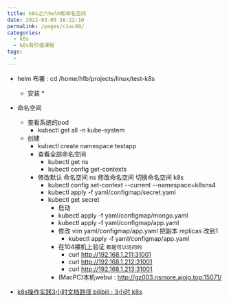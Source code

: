 ```yaml
---
title: k8s之六helm和命名空间
date: 2022-03-05 16:22:10
permalink: /pages/c1ac89/
categories:
  - k8s
  - k8s有价值课程
tags:
  - 
---
```




* helm 布署 : cd /home/hfb/projects/linux/test-k8s
  * 安装 
    * 


* 命名空间
  * 查看系统的pod
    * kubectl get all -n kube-system
  * 创建
    * kubectl create namespace testapp
    * 查看全部命名空间 
      * kubectl get ns
      * kubectl config get-contexts 
    * 修改默认 命名空间 ns  修改命名空间 切换命名空间 k8s
      * kubectl config set-context --current --namespace=k8sns4
      * kubectl apply -f yaml/configmap/secret.yaml
      * kubectl get secret
          * 启动
          * kubectl apply -f yaml/configmap/mongo.yaml
          * kubectl apply -f yaml/configmap/app.yaml
          * 修改 vim yaml/configmap/app.yaml 把副本 replicas 改到1
            * kubectl apply -f yaml/configmap/app.yaml
          * 在104裸机上验证 `都是可以访问的`
            * curl http://192.168.1.211:31001
            * curl http://192.168.1.212:31001
            * curl http://192.168.1.213:31001
          * (MacPC)本机webui : http://gz003.nsmore.ajojo.top:15071/





* [k8s操作实践3小时文档路径 bilibili : 3小时 k8s](https://k8s.easydoc.net/docs/dRiQjyTY/28366845/6GiNOzyZ/YJf8LMtE)




